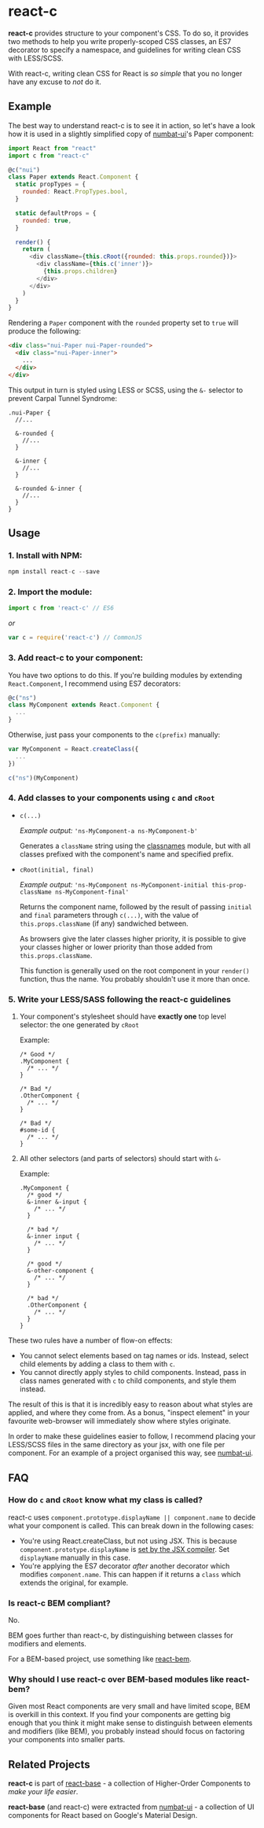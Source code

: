 # react-c

**react-c** provides structure to your component's CSS. To do so, it provides two methods to help you write properly-scoped CSS classes, an ES7 decorator to specify a namespace, and guidelines for writing clean CSS with LESS/SCSS.

With react-c, writing clean CSS for React is *so simple* that you no longer have any excuse to *not* do it.

## Example

The best way to understand react-c is to see it in action, so let's have a look how it is used in a slightly simplified copy of [numbat-ui](https://github.com/jamesknelson/numbat-ui)'s Paper component:

```JavaScript
import React from "react"
import c from "react-c"

@c("nui")
class Paper extends React.Component {
  static propTypes = {
    rounded: React.PropTypes.bool,
  }

  static defaultProps = {
    rounded: true,
  }

  render() {
    return (
      <div className={this.cRoot({rounded: this.props.rounded})}>
        <div className={this.c('inner')}>
          {this.props.children}
        </div>
      </div>
    )
  }
}
```

Rendering a `Paper` component with the `rounded` property set to `true` will produce the following:

```html
<div class="nui-Paper nui-Paper-rounded">
  <div class="nui-Paper-inner">
    ...
  </div>
</div>
```

This output in turn is styled using LESS or SCSS, using the `&-` selector to prevent Carpal Tunnel Syndrome:

```less
.nui-Paper {
  //...

  &-rounded {
    //...
  }

  &-inner {
    //...
  }

  &-rounded &-inner {
    //...
  }
}
```

## Usage

### 1. Install with NPM:

```JavaScript
npm install react-c --save
```

### 2. Import the module:

```JavaScript
import c from 'react-c' // ES6
```

*or*

```JavaScript
var c = require('react-c') // CommonJS
```

### 3. Add react-c to your component:

You have two options to do this. If you're building modules by extending `React.Component`, I recommend using ES7 decorators:

```JavaScript
@c("ns")
class MyComponent extends React.Component {
  ...
}
```

Otherwise, just pass your components to the `c(prefix)` manually:

```JavaScript
var MyComponent = React.createClass({
  ...
})

c("ns")(MyComponent)
```

### 4. Add classes to your components using `c` and `cRoot`

-   `c(...)`

    *Example output:* `'ns-MyComponent-a ns-MyComponent-b'`

    Generates a `className` string using the [classnames](https://github.com/JedWatson/classnames) module, but with all classes prefixed with the component's name and specified prefix.

-   `cRoot(initial, final)`
  
    *Example output:* `'ns-MyComponent ns-MyComponent-initial this-prop-className ns-MyComponent-final'`

    Returns the component name, followed by the result of passing `initial` and `final` parameters through `c(...)`, with the value of `this.props.className` (if any) sandwiched between.

    As browsers give the later classes higher priority, it is possible to give your classes higher or lower priority than those added from `this.props.className`.

    This function is generally used on the root component in your `render()` function, thus the name. You probably shouldn't use it more than once.

### 5. Write your LESS/SASS following the react-c guidelines

1.  Your component's stylesheet should have **exactly one** top level selector: the one generated by `cRoot`

    Example:

    ```less
    /* Good */
    .MyComponent {
      /* ... */
    }

    /* Bad */
    .OtherComponent {
      /* ... */
    }

    /* Bad */
    #some-id {
      /* ... */
    }
    ```

2. All other selectors (and parts of selectors) should start with `&-`

    Example:

    ```less
    .MyComponent {
      /* good */
      &-inner &-input {
        /* ... */
      }

      /* bad */
      &-inner input {
        /* ... */
      }

      /* good */
      &-other-component {
        /* ... */
      }

      /* bad */
      .OtherComponent {
        /* ... */
      }
    }
    ```

These two rules have a number of flow-on effects:

- You cannot select elements based on tag names or ids. Instead, select child elements by adding a class to them with `c`.
- You cannot directly apply styles to child components. Instead, pass in class names generated with `c` to child components, and style them instead.

The result of this is that it is incredibly easy to reason about what styles are applied, and where they come from. As a bonus, "inspect element" in your favourite web-browser will immediately show where styles originate.

In order to make these guidelines easier to follow, I recommend placing your LESS/SCSS files in the same directory as your jsx, with one file per component. For an example of a project organised this way, see [numbat-ui](https://github.com/jamesknelson/numbat-ui).

## FAQ

### How do `c` and `cRoot` know what my class is called?

react-c uses `component.prototype.displayName || component.name` to decide what your component is called. This can break down in the following cases:

- You're using React.createClass, but not using JSX. This is because `component.prototype.displayName` is [set by the JSX compiler](https://facebook.github.io/react/docs/jsx-in-depth.html#the-transform). Set `displayName` manually in this case.
- You're applying the ES7 decorator *after* another decorator which modifies `component.name`. This can happen if it returns a `class` which extends the original, for example.

### Is react-c BEM compliant?

No.

BEM goes further than react-c, by distinguishing between classes for modifiers and elements.

For a BEM-based project, use something like [react-bem](https://github.com/cuzzo/react-bem).

### Why should I use react-c over BEM-based modules like react-bem?

Given most React components are very small and have limited scope, BEM is overkill in this context. If you find your components are getting big enough that you think it might make sense to distinguish between elements and modifiers (like BEM), you probably instead should focus on factoring your components into smaller parts.

## Related Projects

**react-c** is part of [react-base](https://github.com/jamesknelson/react-base) - a collection of Higher-Order Components to *make your life easier*.

**react-base** (and react-c) were extracted from [numbat-ui](https://github.com/jamesknelson/numbat-ui) - a collection of UI components for React based on Google's Material Design.
